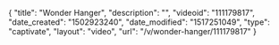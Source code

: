 {
    "title": "Wonder Hanger",
    "description": "",
    "videoid": "111179817",
    "date_created": "1502923240",
    "date_modified": "1517251049",
    "type": "captivate",
    "layout": "video",
    "url": "\/v\/wonder-hanger\/111179817"
}